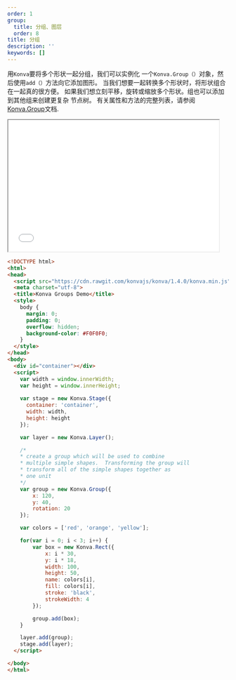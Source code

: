 ```yaml
---
order: 1
group:
  title: 分组、图层
  order: 8
title: 分组
description: ''
keywords: []
---
```


用`Konva`要将多个形状一起分组，我们可以实例化
一个`Konva.Group（）`对象，然后使用`add（）`方法向它添加图形。
当我们想要一起转换多个形状时，将形状组合在一起真的很方便。 如果我们想立刻平移，旋转或缩放多个形状。组也可以添加到其他组来创建更复杂
节点树。 有关属性和方法的完整列表，请参阅[Konva.Group](https://konvajs.github.io/api/Konva.Group.html)文档. 

<iframe src="/downloads/code/groups_and_layers/Groups.html" style="width: 50vw;height:300px;"></iframe>

```html
<!DOCTYPE html>
<html>
<head>
  <script src="https://cdn.rawgit.com/konvajs/konva/1.4.0/konva.min.js"></script>
  <meta charset="utf-8">
  <title>Konva Groups Demo</title>
  <style>
    body {
      margin: 0;
      padding: 0;
      overflow: hidden;
      background-color: #F0F0F0;
    }
  </style>
</head>
<body>
  <div id="container"></div>
  <script>
    var width = window.innerWidth;
    var height = window.innerHeight;
    
    var stage = new Konva.Stage({
      container: 'container',
      width: width,
      height: height
    });

    var layer = new Konva.Layer();

    /*
    * create a group which will be used to combine
    * multiple simple shapes.  Transforming the group will
    * transform all of the simple shapes together as
    * one unit
    */
    var group = new Konva.Group({
        x: 120,
        y: 40,
        rotation: 20
    });

    var colors = ['red', 'orange', 'yellow'];

    for(var i = 0; i < 3; i++) {
        var box = new Konva.Rect({
            x: i * 30,
            y: i * 18,
            width: 100,
            height: 50,
            name: colors[i],
            fill: colors[i],
            stroke: 'black',
            strokeWidth: 4
        });

        group.add(box);
    }

    layer.add(group);
    stage.add(layer);
  </script>

</body>
</html>
```